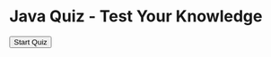 <html lang="en">
<head>
  <meta charset="UTF-8">
  <meta name="viewport" content="width=device-width, initial-scale=1.0">
  <title>Java Quiz - Test Your Knowledge</title>
<style>
  
* {
    margin: 0;
    padding: 0;
    box-sizing: border-box;
  }
  
  body {
    font-family: Arial, sans-serif;
    background: linear-gradient(to right, #00c6ff, #0072ff);
    background-image: url("java.png");
    height: 100vh;
    display: flex;
    justify-content: center;
    align-items: center;
    color: white;
    text-align: center;
  }
  
  /* Styling for images around the box */
  .java-img {
    position: absolute;
    max-width: 100px; /* Adjust size of images */
    opacity: 0.8; /* Slight transparency for better visibility */
  }
  
  .top-left {
    top: -30px;
    left: -30px;
  }
  
  .bottom-right {
    bottom: -30px;
    right: -30px;
  }
  
  .quiz-container {
    background-color: rgba(0, 0, 0, 0.7);
    padding: 40px;
    border-radius: 10px;
    box-shadow: 0px 0px 20px rgba(0, 0, 0, 0.5);
    width: 60%;
    text-align: left;
    position: relative; /* For absolute positioning of images */
  }
  
  /* Other Styles for the Quiz */
  .question {
    font-size: 18px;
    margin: 10px 0;
  }
  
  .options {
    list-style: none;
    padding: 0;
  }
  
  .options li {
    margin: 10px 0;
    background-color: #fff;
    padding: 10px;
    border-radius: 5px;
    cursor: pointer;
    transition: background-color 0.3s;
  }
  
  .options li:hover {
    background-color: #f0f0f0;
  }
  
  .navigation {
    margin-top: 20px;
    display: flex;
    justify-content: space-between;
  }
  
  #quiz-container {
    display: none;
  }
  
* {
    margin: 0;
    padding: 0;
    box-sizing: border-box;
  }
  
  body {
    font-family: Arial, sans-serif;
    background: linear-gradient(to right, #00c6ff, #0072ff);
    height: 100vh;
    display: flex;
    justify-content: center;
    align-items: center;
    color: white;
    text-align: center;
  }
  
  /* Title Screen */
  .title-screen {
    display: flex;
    flex-direction: column;
    justify-content: center;
    align-items: center;
    text-align: center;
  }
  
  .title {
    font-size: 36px;
    margin-bottom: 20px;
    font-weight: bold;
    text-transform: uppercase;
  }
  
  button {
    background-color: #4CAF50;
    color: white;
    border: none;
    padding: 10px 20px;
    font-size: 16px;
    cursor: pointer;
    border-radius: 5px;
    margin-top: 20px;
  }
  
  button:hover {
    background-color: #45a049;
  }
  
  /* Quiz Section */
  .quiz-container {
    background-color: rgba(0, 0, 0, 0.7);
    padding: 40px;
    border-radius: 10px;
    box-shadow: 0px 0px 20px rgba(0, 0, 0, 0.5);
    width: 60%;
    text-align: left;
  }
  
  .question {
    font-size: 18px;
    margin: 10px 0;
  }
  
  .options {
    list-style: none;
    padding: 0;
  }
  
  .options li {
    margin: 10px 0;
    background-color: #8f8cb7;
    padding: 10px;
    border-radius: 5px;
    cursor: pointer;
    transition: background-color 0.3s;
  }
  
  .options li:hover {
    background-color: #f0f0f0;
  }
  
  .navigation {
    margin-top: 20px;
    display: flex;
    justify-content: space-between;
  }
  
  #result-screen {
    background-color: rgba(0, 0, 0, 0.7);
    padding: 40px;
    border-radius: 10px;
    width: 60%;
  }
  
  #score {
    font-size: 24px;
    font-weight: bold;
    margin-bottom: 20px;
  }
  
  #emoji {
    font-size: 48px;
  }
  
  #retry-btn {
    margin-top: 20px;
  }
  
  /* Hidden Elements */
  #quiz-container, #result-screen {
    display: none;
  }
  
</style></head>
<body>

  <!-- Title Screen -->
  <div id="title-screen" class="title-screen">
    <h1 class="title">Java Quiz - Test Your Knowledge</h1>
    <button id="start-btn" class="btn">Start Quiz</button>
  </div>

  <!-- Quiz Container -->
  <div id="quiz-container" class="quiz-container" style="display: none;">
    <div id="quiz"></div>
    <div class="navigation">
      <button id="previous-btn" class="btn" style="display: none;">Previous</button>
      <button id="next-btn" class="btn">Next</button>
    </div>
    <button id="submit" class="btn">Submit</button>
  </div>

  <!-- Result Screen -->
  <div id="result-screen" class="result-screen" style="display: none;">
    <h1>Your Score</h1>
    <div id="score"></div>
    <div id="emoji"></div>
    <button id="retry-btn" class="btn">Try Again</button>
  </div>

  <script>
  const quizData = [
    {
      question: "Which of the following is a primitive data type in Java?",
      options: ["String", "int", "ArrayList", "Object"],
      correctAnswer: 1
    },
    {
      question: "Which keyword is used to define a class in Java?",
      options: ["class", "define", "new", "type"],
      correctAnswer: 0
    },
    {
      question: "What is the size of the int data type in Java?",
      options: ["16 bit", "32 bit", "64 bit", "128 bit"],
      correctAnswer: 1
    },
    {
      question: "Which of the following is used to handle exceptions in Java?",
      options: ["try-catch", "if-else", "for-loop", "do-while"],
      correctAnswer: 0
    },
    {
      question: "Which method is used to start a thread in Java?",
      options: ["run()", "start()", "execute()", "initiate()"],
      correctAnswer: 1
    }
  ];
  
  let currentQuestionIndex = 0;
  let score = 0;
  
  function loadQuestion() {
    const quiz = document.getElementById('quiz');
    quiz.innerHTML = '';
  
    const questionData = quizData[currentQuestionIndex];
  
    const questionElement = document.createElement('div');
    questionElement.classList.add('question');
    questionElement.innerText = questionData.question;
  
    const optionsList = document.createElement('ul');
    optionsList.classList.add('options');
  
    questionData.options.forEach((option, index) => {
      const optionItem = document.createElement('li');
      const radioButton = document.createElement('input');
      radioButton.type = 'radio';
      radioButton.name = `question${currentQuestionIndex}`;
      radioButton.value = index;
  
      optionItem.appendChild(radioButton);
      optionItem.appendChild(document.createTextNode(option));
      optionsList.appendChild(optionItem);
    });
  
    quiz.appendChild(questionElement);
    quiz.appendChild(optionsList);
  }
  
  function showResult() {
    document.getElementById('quiz-container').style.display = 'none';
    document.getElementById('result-screen').style.display = 'block';
    const scoreElement = document.getElementById('score');
    const emojiElement = document.getElementById('emoji');
    
    scoreElement.innerText = `Your Score: ${score} / ${quizData.length}`;
  
    // Display emoji based on score
    if (score === quizData.length) {
      emojiElement.innerText = "🎉 Excellent! Perfect Score! 🎉";
    } else if (score >= quizData.length * 0.8) {
      emojiElement.innerText = "😁 Great Job! You're a Java Pro! 😁";
    } else if (score >= quizData.length * 0.5) {
      emojiElement.innerText = "🙂 Good Effort! Keep Practicing! 🙂";
    } else {
      emojiElement.innerText = "😞 Better Luck Next Time! 😞";
    }
  }
  
  document.getElementById('start-btn').addEventListener('click', () => {
    document.getElementById('title-screen').style.display = 'none';
    document.getElementById('quiz-container').style.display = 'block';
    loadQuestion();
  });
  
  document.getElementById('next-btn').addEventListener('click', () => {
    const selectedOption = document.querySelector(`input[name="question${currentQuestionIndex}"]:checked`);
    
    if (selectedOption) {
      const selectedAnswer = parseInt(selectedOption.value);
      const correctAnswer = quizData[currentQuestionIndex].correctAnswer;
  
      if (selectedAnswer === correctAnswer) {
        score++;
      }
    }
  
    currentQuestionIndex++;
    
    if (currentQuestionIndex < quizData.length) {
      loadQuestion();
      document.getElementById('previous-btn').style.display = 'inline-block'; // Show Previous Button
    } else {
      showResult();
    }
  });
  
  document.getElementById('previous-btn').addEventListener('click', () => {
    if (currentQuestionIndex > 0) {
      currentQuestionIndex--;
      loadQuestion();
    }
  });
  
  document.getElementById('retry-btn').addEventListener('click', () => {
    // Reset quiz
    currentQuestionIndex = 0;
    score = 0;
    document.getElementById('result-screen').style.display = 'none';
    document.getElementById('title-screen').style.display = 'flex';
  });
  
  </script>
</body>
</html>
